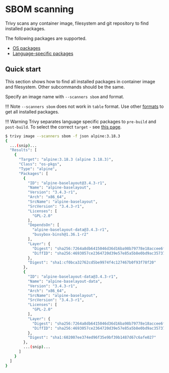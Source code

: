 # SBOM scanning
Trivy scans any container image, filesystem and git repository to find installed packages.

The following packages are supported.

- [OS packages](../coverage/os/index.md#supported-os)
- [Language-specific packages](../coverage/language/index.md#supported-languages)

## Quick start
This section shows how to find all installed packages in container image and filesystem. Other subcommands should be the same.

Specify an image name with `--scanners sbom` and format.

!!! Note
    `--scanners sbom` does not work in `table` format. Use other [formats][supported-formats] to get all installed packages.

!!! Warning
    Trivy separates language specific packages to `pre-build` and `post-build`.
    To select the correct `target` - see [this page][supported-languages].

```bash
$ trivy image --scanners sbom -f json alpine:3.18.3
{
  ...(snip)...
  "Results": [
    {
      "Target": "alpine:3.18.3 (alpine 3.18.3)",
      "Class": "os-pkgs",
      "Type": "alpine",
      "Packages": [
        {
          "ID": "alpine-baselayout@3.4.3-r1",
          "Name": "alpine-baselayout",
          "Version": "3.4.3-r1",
          "Arch": "x86_64",
          "SrcName": "alpine-baselayout",
          "SrcVersion": "3.4.3-r1",
          "Licenses": [
            "GPL-2.0"
          ],
          "DependsOn": [
            "alpine-baselayout-data@3.4.3-r1",
            "busybox-binsh@1.36.1-r2"
          ],
          "Layer": {
            "Digest": "sha256:7264a8db6415046d36d16ba98b79778e18accee6ffa71850405994cffa9be7de",
            "DiffID": "sha256:4693057ce2364720d39e57e85a5b8e0bd9ac3573716237736d6470ec5b7b7230"
          },
          "Digest": "sha1:cf0bca32762cd5be9974f4c127467b0f93f78f20"
        },
        {
          "ID": "alpine-baselayout-data@3.4.3-r1",
          "Name": "alpine-baselayout-data",
          "Version": "3.4.3-r1",
          "Arch": "x86_64",
          "SrcName": "alpine-baselayout",
          "SrcVersion": "3.4.3-r1",
          "Licenses": [
            "GPL-2.0"
          ],
          "Layer": {
            "Digest": "sha256:7264a8db6415046d36d16ba98b79778e18accee6ffa71850405994cffa9be7de",
            "DiffID": "sha256:4693057ce2364720d39e57e85a5b8e0bd9ac3573716237736d6470ec5b7b7230"
          },
          "Digest": "sha1:602007ee374ed96f35e9bf39b1487d67c6afe027"
        },
        ...(snip)...
      ]
    }
  ]
}
```

[supported-formats]: ../configuration/reporting.md#supported-formats
[supported-languages]: ../coverage/language/index.md#supported-languages